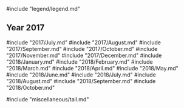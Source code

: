 #include "legend/legend.md"

## Year 2017
#include "2017/July.md"
#include "2017/August.md"
#include "2017/September.md"
#include "2017/October.md"
#include "2017/November.md"
#include "2017/December.md"
#include "2018/January.md"
#include "2018/February.md"
#include "2018/March.md"
#include "2018/April.md"
#include "2018/May.md"
#include "2018/June.md"
#include "2018/July.md"
#include "2018/August.md"
#include "2018/September.md"
#include "2018/October.md"


#include "miscellaneous/tail.md"
